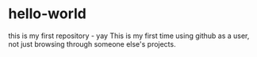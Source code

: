 # hello-world
this is my first repository - yay
This is my first time using github as a user, not just browsing through someone else's projects.
